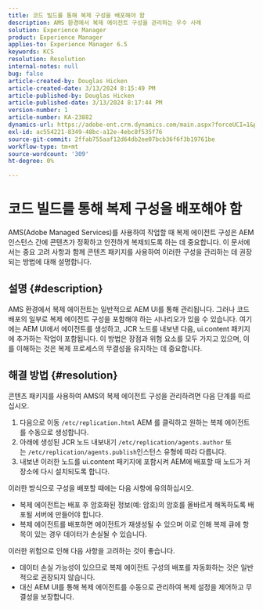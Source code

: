 ```yaml
---
title: 코드 빌드를 통해 복제 구성을 배포해야 함
description: AMS 환경에서 복제 에이전트 구성을 관리하는 우수 사례
solution: Experience Manager
product: Experience Manager
applies-to: Experience Manager 6.5
keywords: KCS
resolution: Resolution
internal-notes: null
bug: false
article-created-by: Douglas Hicken
article-created-date: 3/13/2024 8:15:49 PM
article-published-by: Douglas Hicken
article-published-date: 3/13/2024 8:17:44 PM
version-number: 1
article-number: KA-23882
dynamics-url: https://adobe-ent.crm.dynamics.com/main.aspx?forceUCI=1&pagetype=entityrecord&etn=knowledgearticle&id=c387107a-76e1-ee11-904c-00224806b7b2
exl-id: ac554221-8349-48bc-a12e-4ebc8f535f76
source-git-commit: 2ffab755aaf12d64db2ee07bcb36f6f3b19761be
workflow-type: tm+mt
source-wordcount: '309'
ht-degree: 0%

---
```


# 코드 빌드를 통해 복제 구성을 배포해야 함


AMS(Adobe Managed Services)를 사용하여 작업할 때 복제 에이전트 구성은 AEM 인스턴스 간에 콘텐츠가 정확하고 안전하게 복제되도록 하는 데 중요합니다. 이 문서에서는 중요 고려 사항과 함께 콘텐츠 패키지를 사용하여 이러한 구성을 관리하는 데 권장되는 방법에 대해 설명합니다.

## 설명 {#description}


AMS 환경에서 복제 에이전트는 일반적으로 AEM UI를 통해 관리됩니다. 그러나 코드 배포의 일부로 복제 에이전트 구성을 포함해야 하는 시나리오가 있을 수 있습니다. 여기에는 AEM UI에서 에이전트를 생성하고, JCR 노드를 내보낸 다음, ui.content 패키지에 추가하는 작업이 포함됩니다. 이 방법은 장점과 위험 요소를 모두 가지고 있으며, 이를 이해하는 것은 복제 프로세스의 무결성을 유지하는 데 중요합니다.


## 해결 방법 {#resolution}


콘텐츠 패키지를 사용하여 AMS의 복제 에이전트 구성을 관리하려면 다음 단계를 따르십시오.

1. 다음으로 이동 `/etc/replication.html` AEM 를 클릭하고 원하는 복제 에이전트를 수동으로 생성합니다.
2. 아래에 생성된 JCR 노드 내보내기 `/etc/replication/agents.author` 또는 `/etc/replication/agents.publish`인스턴스 유형에 따라 다릅니다.
3. 내보낸 이러한 노드를 ui.content 패키지에 포함시켜 AEM에 배포할 때 노드가 저장소에 다시 설치되도록 합니다.


이러한 방식으로 구성을 배포할 때에는 다음 사항에 유의하십시오.

- 복제 에이전트는 배포 후 암호화된 정보(예: 암호)의 암호를 올바르게 해독하도록 배포될 서버에 만들어야 합니다.
- 복제 에이전트를 배포하면 에이전트가 재생성될 수 있으며 이로 인해 복제 큐에 항목이 있는 경우 데이터가 손실될 수 있습니다.


이러한 위험으로 인해 다음 사항을 고려하는 것이 좋습니다.

- 데이터 손실 가능성이 있으므로 복제 에이전트 구성의 배포를 자동화하는 것은 일반적으로 권장되지 않습니다.
- 대신 AEM UI를 통해 복제 에이전트를 수동으로 관리하여 복제 설정을 제어하고 무결성을 보장합니다.
